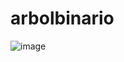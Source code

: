 # arbolbinario
![image](https://github.com/Ismaelgon/arbolbinario/assets/166522542/29d1fc2e-2884-4511-95ee-9a089e69142c)
